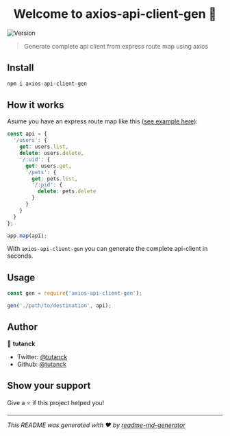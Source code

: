 <h1 align="center">Welcome to axios-api-client-gen 👋</h1>
<p>
  <img alt="Version" src="https://img.shields.io/badge/version-1.0.0-blue.svg?cacheSeconds=2592000" />
</p>

> Generate complete api client from express route map using axios

## Install

```sh
npm i axios-api-client-gen
```

## How it works

Asume you have an express route map like this ([see example here](https://github.com/expressjs/express/blob/4.13.1/examples/route-map/index.js#L52-L66)): 

```Javascript
const api = {
  '/users': {
    get: users.list,
    delete: users.delete,
    '/:uid': {
      get: users.get,
      '/pets': {
        get: pets.list,
        '/:pid': {
          delete: pets.delete
        }
      }
    }
  }
};

app.map(api);
```

With `axios-api-client-gen` you can generate the complete api-client in seconds.

## Usage

```Javascript
const gen = require('axios-api-client-gen');

gen('./path/to/destination', api);

```

## Author

👤 **tutanck**

- Twitter: [@tutanck](https://twitter.com/tutanck)
- Github: [@tutanck](https://github.com/tutanck)

## Show your support

Give a ⭐️ if this project helped you!

---

_This README was generated with ❤️ by [readme-md-generator](https://github.com/kefranabg/readme-md-generator)_

